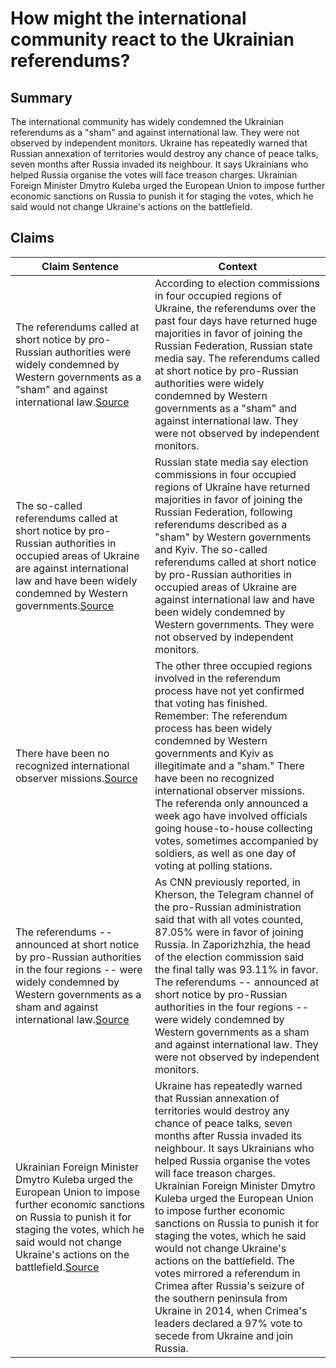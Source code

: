 # How might the international community react to the Ukrainian referendums?

## Summary
The international community has widely condemned the Ukrainian referendums as a "sham" and against international law. They were not observed by independent monitors. Ukraine has repeatedly warned that Russian annexation of territories would destroy any chance of peace talks, seven months after Russia invaded its neighbour. It says Ukrainians who helped Russia organise the votes will face treason charges. Ukrainian Foreign Minister Dmytro Kuleba urged the European Union to impose further economic sanctions on Russia to punish it for staging the votes, which he said would not change Ukraine's actions on the battlefield.

## Claims
| Claim Sentence | Context |
|---|---|
|The referendums called at short notice by pro-Russian authorities were widely condemned by Western governments as a "sham" and against international law.<a href="https://www.cnn.com/europe/live-news/russia-ukraine-war-news-09-27-22/h_2bfd5da22ea1ddcb7a04adaf40ffcc19" target="_blank">Source</a>| According to election commissions in four occupied regions of Ukraine, the referendums over the past four days have returned huge majorities in favor of joining the Russian Federation, Russian state media say. The referendums called at short notice by pro-Russian authorities were widely condemned by Western governments as a "sham" and against international law. They were not observed by independent monitors.|
|The so-called referendums called at short notice by pro-Russian authorities in occupied areas of Ukraine are against international law and have been widely condemned by Western governments.<a href="https://www.cnn.com/europe/live-news/russia-ukraine-war-news-09-28-22/h_6f4565919c9755ad4f49d534c0342a9f" target="_blank">Source</a>| Russian state media say election commissions in four occupied regions of Ukraine have returned majorities in favor of joining the Russian Federation, following referendums described as a "sham" by Western governments and Kyiv. The so-called referendums called at short notice by pro-Russian authorities in occupied areas of Ukraine are against international law and have been widely condemned by Western governments. They were not observed by independent monitors.|
|There have been no recognized international observer missions.<a href="https://www.cnn.com/europe/live-news/russia-ukraine-war-news-09-27-22/h_a61e35f929debe0ed0a182ab129bc561" target="_blank">Source</a>| The other three occupied regions involved in the referendum process have not yet confirmed that voting has finished. Remember: The referendum process has been widely condemned by Western governments and Kyiv as illegitimate and a "sham." There have been no recognized international observer missions. The referenda only announced a week ago have involved officials going house-to-house collecting votes, sometimes accompanied by soldiers, as well as one day of voting at polling stations.|
|The referendums -- announced at short notice by pro-Russian authorities in the four regions -- were widely condemned by Western governments as a sham and against international law.<a href="https://www.cnn.com/europe/live-news/russia-ukraine-war-news-09-28-22/h_8def30f207fe9997f5a09a7144e0afaf" target="_blank">Source</a>| As CNN previously reported, in Kherson, the Telegram channel of the pro-Russian administration said that with all votes counted, 87.05% were in favor of joining Russia. In Zaporizhzhia, the head of the election commission said the final tally was 93.11% in favor. The referendums -- announced at short notice by pro-Russian authorities in the four regions -- were widely condemned by Western governments as a sham and against international law. They were not observed by independent monitors.|
|Ukrainian Foreign Minister Dmytro Kuleba urged the European Union to impose further economic sanctions on Russia to punish it for staging the votes, which he said would not change Ukraine's actions on the battlefield.<a href="https://www.reuters.com/world/europe/moscows-proxies-occupied-ukraine-regions-report-big-votes-join-russia-2022-09-27/" target="_blank">Source</a>| Ukraine has repeatedly warned that Russian annexation of territories would destroy any chance of peace talks, seven months after Russia invaded its neighbour. It says Ukrainians who helped Russia organise the votes will face treason charges. Ukrainian Foreign Minister Dmytro Kuleba urged the European Union to impose further economic sanctions on Russia to punish it for staging the votes, which he said would not change Ukraine's actions on the battlefield. The votes mirrored a referendum in Crimea after Russia's seizure of the southern peninsula from Ukraine in 2014, when Crimea's leaders declared a 97% vote to secede from Ukraine and join Russia.|
